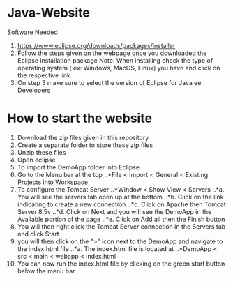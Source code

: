 # Java-Website
Software Needed
1. https://www.eclipse.org/downloads/packages/installer
2. Follow the steps given on the webpage once you downloaded the Eclipse installation package
Note: When installing check the type of operating system ( ex: Windows, MacOS, Linux) you have and click on the respective link
3. On step 3 make sure to select the version of Eclipse for Java ee Developers
# How to start the website
1. Download the zip files given in this repository
2. Create a separate folder to store these zip files
3. Unzip these files
4. Open eclipse
5. To import the DemoApp folder into Eclipse
6. Go to the Menu bar at the top
..*File < Import < General < Existing Projects into Workspace
7. To configure the Tomcat Server
..*Window < Show View < Servers
..*a. You will see the servers tab open up at the bottom
..*b. Click on the link indicating to create a new connection
..*c. Click on Apache then Tomcat Server 8.5v
..*d. Click on Next and you will see the DemoApp in the Avaliable portion of the page
..*e. Click on Add all then the Finish button
8. You will then right click the Tomcat Server connection in the Servers tab and click Start
9. you will then click on the ">" icon next to the DemoApp and navigate to the index.html file
..*a. The index.html file is located at
..*DemoApp < src < main < webapp < index.html
10. You can now run the index.html file by clicking on the green start button below the menu bar
   
